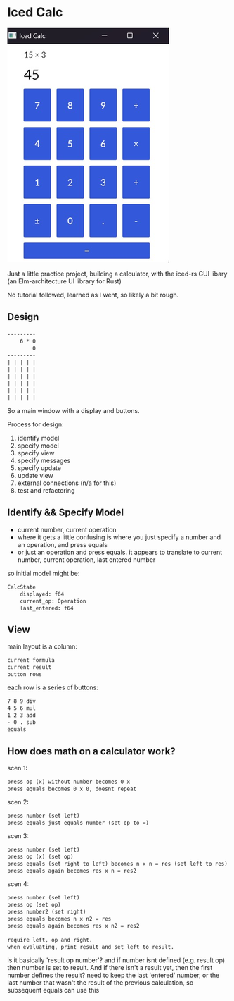 # Iced Calc

![](./calc.jpg)

Just a little practice project, building a calculator, with the iced-rs GUI libary (an Elm-architecture UI library for Rust)

No tutorial followed, learned as I went, so likely a bit rough.

## Design

    ---------
        6 * 0
            0
    ---------
    | | | | |
    | | | | |
    | | | | |
    | | | | |
    | | | | |
    | | | | |

So a main window with a display and buttons.

Process for design:
1. identify model
2. specify model
3. specify view
4. specify messages
5. specify update
6. update view
7. external connections (n/a for this)
8. test and refactoring

## Identify && Specify Model

- current number, current operation
- where it gets a little confusing is where you just specify a number and an operation, and press equals
- or just an operation and press equals. it appears to translate to current number, current operation, last entered number

so initial model might be:

    CalcState
        displayed: f64
        current_op: Operation
        last_entered: f64

## View

main layout is a column:

    current formula
    current result
    button rows

each row is a series of buttons:

    7 8 9 div
    4 5 6 mul
    1 2 3 add
    - 0 . sub
    equals

## How does math on a calculator work?

scen 1:

    press op (x) without number becomes 0 x 
    press equals becomes 0 x 0, doesnt repeat

scen 2:

    press number (set left)
    press equals just equals number (set op to =)

scen 3:

    press number (set left)
    press op (x) (set op)
    press equals (set right to left) becomes n x n = res (set left to res)
    press equals again becomes res x n = res2 

scen 4:

    press number (set left)
    press op (set op)
    press number2 (set right)
    press equals becomes n x n2 = res
    press equals again becomes res x n2 = res2

    require left, op and right.
    when evaluating, print result and set left to result.


is it basically 'result op number'? and if number isnt defined (e.g. result op) then number is set to result. And if there isn't a result yet, then the first number defines the result?
need to keep the last 'entered' number, or the last number that wasn't the result of the previous calculation, so subsequent equals can use this
